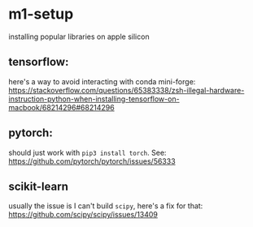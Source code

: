 # m1-setup
installing popular libraries on apple silicon 


## tensorflow:
here's a way to avoid interacting with conda mini-forge:
https://stackoverflow.com/questions/65383338/zsh-illegal-hardware-instruction-python-when-installing-tensorflow-on-macbook/68214296#68214296


## pytorch:
should just work with `pip3 install torch`. 
See: https://github.com/pytorch/pytorch/issues/56333


## scikit-learn
usually the issue is I can't build `scipy`, here's a fix for that:
https://github.com/scipy/scipy/issues/13409

